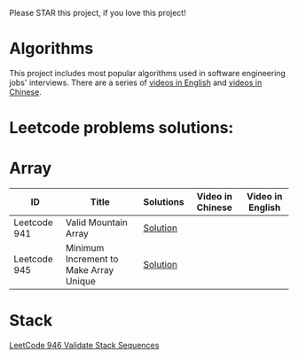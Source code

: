 Please STAR this project, if you love this project!
# Algorithms
This project includes most popular algorithms used in software engineering jobs' interviews.
There are a series of [videos in English](https://www.youtube.com/channel/UCJ6HW8dBYPWfuaNwzGwAHmg?view_as=subscriber) and [videos in Chinese](https://www.youtube.com/channel/UCkctdWvmBpLw_fpU58pMquQ?view_as=subscriber).
# Leetcode problems solutions:
# Array
|  ID  |      Title     |   Solutions   | Video in Chinese| Video in English                   
|-----|-----------------|---------------|-----------------|-----------------
|Leetcode 941|Valid Mountain Array|[Solution](https://github.com/ltaocs/Algorithms/blob/master/src/com/ltaocs/array/ValidMoutainArray.java) |
|Leetcode 945|Minimum Increment to Make Array Unique|[Solution](https://github.com/ltaocs/Algorithms/blob/master/src/com/ltaocs/array/MinimusIncrementToMakeArrayUnique.java)
# Stack
[LeetCode 946 Validate Stack Sequences](https://github.com/ltaocs/Algorithms/blob/master/src/com/ltaocs/stack/ValidateStackSequences.java)
